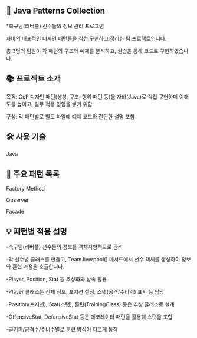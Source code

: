 ## 🧩 Java Patterns Collection
*축구팀(리버풀) 선수들의 정보 관리 프로그램

자바의 대표적인 디자인 패턴들을 직접 구현하고 정리한 팀 프로젝트입니다.

총 3명의 팀원이 각 패턴의 구조와 예제를 분석하고, 실습을 통해 코드로 구현하였습니다.


## 📚 프로젝트 소개
목적: GoF 디자인 패턴(생성, 구조, 행위 패턴 등)을 자바(Java)로 직접 구현하며 이해도를 높이고, 실무 적용 경험을 쌓기 위함

구성: 각 패턴별로 별도 파일에 예제 코드와 간단한 설명 포함


## 🛠️ 사용 기술
Java


## 📝 주요 패턴 목록
Factory Method

Observer

Facade


## 💡 패턴별 적용 설명
-축구팀(리버풀) 선수들의 정보를 객체지향적으로 관리

-각 선수별 클래스를 만들고, Team.liverpool() 메서드에서 선수 객체를 생성하여 정보와 훈련 과정을 호출합니다.

-Player, Position, Stat 등 추상화와 상속 활용

-Player 클래스는 신체 정보, 포지션 설정, 스탯(공격/수비력) 표시 등 담당

-Position(포지션), Stat(스탯), 훈련(TrainingClass) 등은 추상 클래스로 설계

-OffensiveStat, DefensiveStat 등은 데코레이터 패턴을 활용해 스탯을 조합

-골키퍼/공격수/수비수별로 훈련 방식이 다르게 동작
